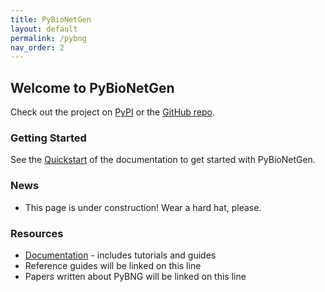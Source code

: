 ```yaml
---
title: PyBioNetGen
layout: default
permalink: /pybng
nav_order: 2
---
```


## Welcome to PyBioNetGen
Check out the project on [PyPI](https://pypi.org/project/bionetgen/) or the [GitHub repo](https://github.com/RuleWorld/PyBioNetGen).





### Getting Started
See the [Quickstart](https://pybionetgen.readthedocs.io/en/latest/quickstart.html) of the documentation to get started with PyBioNetGen.





### News
 * This page is under construction! Wear a hard hat, please.




### Resources
 * [Documentation](https://pybionetgen.readthedocs.io/en/latest/) - includes tutorials and guides
 * Reference guides will be linked on this line
 * Papers written about PyBNG will be linked on this line
